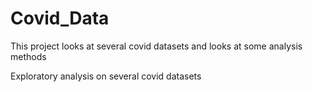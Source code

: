 # Covid_Data
This project looks at several covid datasets and looks at some analysis methods

Exploratory analysis on several covid datasets
